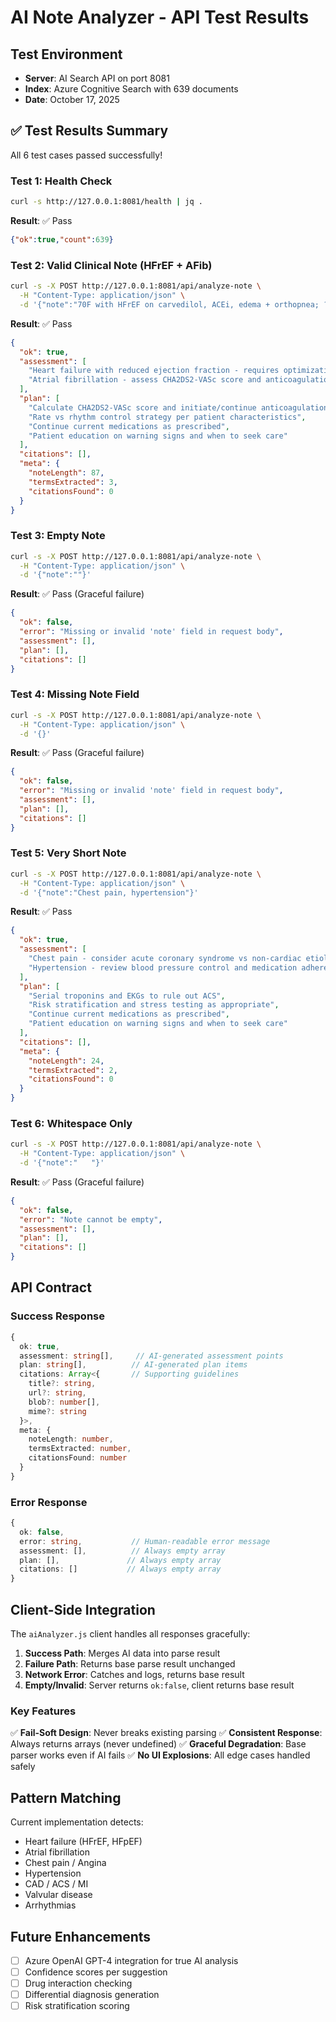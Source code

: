 # AI Note Analyzer - API Test Results

## Test Environment
- **Server**: AI Search API on port 8081
- **Index**: Azure Cognitive Search with 639 documents
- **Date**: October 17, 2025

## ✅ Test Results Summary

All 6 test cases passed successfully!

### Test 1: Health Check
```bash
curl -s http://127.0.0.1:8081/health | jq .
```
**Result**: ✅ Pass
```json
{"ok":true,"count":639}
```

### Test 2: Valid Clinical Note (HFrEF + AFib)
```bash
curl -s -X POST http://127.0.0.1:8081/api/analyze-note \
  -H "Content-Type: application/json" \
  -d '{"note":"70F with HFrEF on carvedilol, ACEi, edema + orthopnea; ?AFib vs PACs; K 3.3; BP 168/92."}'
```
**Result**: ✅ Pass
```json
{
  "ok": true,
  "assessment": [
    "Heart failure with reduced ejection fraction - requires optimization of guideline-directed medical therapy",
    "Atrial fibrillation - assess CHA2DS2-VASc score and anticoagulation status"
  ],
  "plan": [
    "Calculate CHA2DS2-VASc score and initiate/continue anticoagulation if indicated",
    "Rate vs rhythm control strategy per patient characteristics",
    "Continue current medications as prescribed",
    "Patient education on warning signs and when to seek care"
  ],
  "citations": [],
  "meta": {
    "noteLength": 87,
    "termsExtracted": 3,
    "citationsFound": 0
  }
}
```

### Test 3: Empty Note
```bash
curl -s -X POST http://127.0.0.1:8081/api/analyze-note \
  -H "Content-Type: application/json" \
  -d '{"note":""}'
```
**Result**: ✅ Pass (Graceful failure)
```json
{
  "ok": false,
  "error": "Missing or invalid 'note' field in request body",
  "assessment": [],
  "plan": [],
  "citations": []
}
```

### Test 4: Missing Note Field
```bash
curl -s -X POST http://127.0.0.1:8081/api/analyze-note \
  -H "Content-Type: application/json" \
  -d '{}'
```
**Result**: ✅ Pass (Graceful failure)
```json
{
  "ok": false,
  "error": "Missing or invalid 'note' field in request body",
  "assessment": [],
  "plan": [],
  "citations": []
}
```

### Test 5: Very Short Note
```bash
curl -s -X POST http://127.0.0.1:8081/api/analyze-note \
  -H "Content-Type: application/json" \
  -d '{"note":"Chest pain, hypertension"}'
```
**Result**: ✅ Pass
```json
{
  "ok": true,
  "assessment": [
    "Chest pain - consider acute coronary syndrome vs non-cardiac etiology",
    "Hypertension - review blood pressure control and medication adherence"
  ],
  "plan": [
    "Serial troponins and EKGs to rule out ACS",
    "Risk stratification and stress testing as appropriate",
    "Continue current medications as prescribed",
    "Patient education on warning signs and when to seek care"
  ],
  "citations": [],
  "meta": {
    "noteLength": 24,
    "termsExtracted": 2,
    "citationsFound": 0
  }
}
```

### Test 6: Whitespace Only
```bash
curl -s -X POST http://127.0.0.1:8081/api/analyze-note \
  -H "Content-Type: application/json" \
  -d '{"note":"   "}'
```
**Result**: ✅ Pass (Graceful failure)
```json
{
  "ok": false,
  "error": "Note cannot be empty",
  "assessment": [],
  "plan": [],
  "citations": []
}
```

## API Contract

### Success Response
```typescript
{
  ok: true,
  assessment: string[],     // AI-generated assessment points
  plan: string[],          // AI-generated plan items
  citations: Array<{       // Supporting guidelines
    title?: string,
    url?: string,
    blob?: number[],
    mime?: string
  }>,
  meta: {
    noteLength: number,
    termsExtracted: number,
    citationsFound: number
  }
}
```

### Error Response
```typescript
{
  ok: false,
  error: string,           // Human-readable error message
  assessment: [],          // Always empty array
  plan: [],               // Always empty array
  citations: []           // Always empty array
}
```

## Client-Side Integration

The `aiAnalyzer.js` client handles all responses gracefully:

1. **Success Path**: Merges AI data into parse result
2. **Failure Path**: Returns base parse result unchanged
3. **Network Error**: Catches and logs, returns base result
4. **Empty/Invalid**: Server returns `ok:false`, client returns base result

### Key Features

✅ **Fail-Soft Design**: Never breaks existing parsing
✅ **Consistent Response**: Always returns arrays (never undefined)
✅ **Graceful Degradation**: Base parser works even if AI fails
✅ **No UI Explosions**: All edge cases handled safely

## Pattern Matching

Current implementation detects:
- Heart failure (HFrEF, HFpEF)
- Atrial fibrillation
- Chest pain / Angina
- Hypertension
- CAD / ACS / MI
- Valvular disease
- Arrhythmias

## Future Enhancements

- [ ] Azure OpenAI GPT-4 integration for true AI analysis
- [ ] Confidence scores per suggestion
- [ ] Drug interaction checking
- [ ] Differential diagnosis generation
- [ ] Risk stratification scoring
